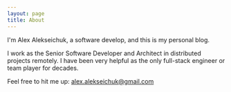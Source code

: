 ```yaml
---
layout: page
title: About
---
```


<p class="lead">I'm Alex Alekseichuk, a software develop, and this is my personal blog.</p>

I work as the Senior Software Developer and Architect in distributed projects remotely.
I have been very helpful as the only full-stack engineer or team player for decades.

Feel free to hit me up: alex.alekseichuk@gmail.com

